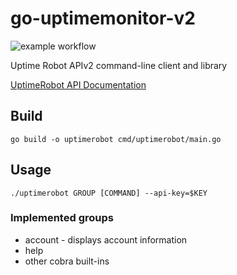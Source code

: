 # go-uptimemonitor-v2

![example workflow](https://github.com/WileESpaghetti/go-uptimerobot-v2/actions/workflows/go.yml/badge.svg)

Uptime Robot APIv2 command-line client and library

[UptimeRobot API Documentation](https://uptimerobot.com/api)


## Build
```shell
go build -o uptimerobot cmd/uptimerobot/main.go
```

## Usage

```shell
./uptimerobot GROUP [COMMAND] --api-key=$KEY
```

### Implemented groups
* account - displays account information
* help
* other cobra built-ins
